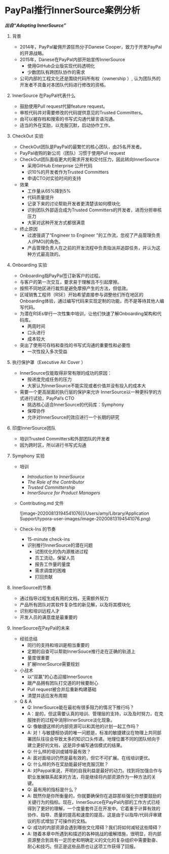 # PayPal推行InnerSource案例分析

***出自“Adopting InnerSource”***

1. 背景

   - 2014年，PayPal雇佣开源狂热分子Danese Cooper，致力于开发PayPal的开源战略。
   - 2015年，Danese在PayPal内部开始宣传InnerSource
     - 使用GitHub企业版实现代码透明化
     - 少数团队有跨团队协作的需求
   - 公司内部的工程文化还是围绕代码所有权（ownership ）, 认为团队外的开发者不具备对本团队代码进行修改的资格。

2. InnerSource 在PayPal代表什么

   - 鼓励使用Pull request代替feature request。
   - 审核代码并对需要修改的代码提供意见的Trusted Committers。
   - 由可以被存档和搜索的书写式沟通代替言语沟通。
   - 适当的外在奖励，以克服沉默，启动协作工作。

3. CheckOut 实验

   - CheckOut团队是PayPal的最繁忙的核心团队，由25名开发者。
   - PayPal收购的新公司（团队）习惯于使用Pull request
   - CheckOut团队面临更大的需求开发和交付压力，因此转向InnerSource
     - 采用GitHub Enterprise 公开代码
     - 识10%的开发者作为Trusted Committers
     - 申请CTO对实验时间的支持
   - 效果
     - 工作量从65%降到5%
     - 代码质量提升
     - 记录下来的讨论帮助开发者更清楚该如何模块化
     - 识别团队外部适合成为Trusted Committers的开发者，进而分担审核压力
     - 大家对这种开发方式都很满意
   - 终止原因
     - 过渡强调了“Engineer to Engineer ”的工作流，忽视了产品管理负责人(PMO)的角色。
     - 产品管理负责人在之前的开发流程中负责指派并追踪任务，并认为这种方式最高效的。

4. Onboarding 实验

   - Onboarding指PayPal签订新客户的过程。
   - 与客户的第一次交互，要求易于理解且不引起摩擦。
   - 按照不同地区进行裁剪是避免摩擦产生的方法，但低效。
   - 区域销售工程师（RSE）开始希望直接参与调整他们所在地区的Onboarding体验，通过编写代码来实现定制的功能，而不是等待其他人编写代码。
   - 为潜在RSEs举行一次性集中培训，让他们快速了解Onboarding架构和代码库。
     - 两周时间
     - 口头进行
     - 成本较大
   - 突出了使用可存档和查找的书写式沟通的重要性和必要性
     - 一次性投入多次受益

5. 执行保护罩（Executive Air Cover ）

   - InnerSource仅能取得非常有限的成功的原因：
     - 按进度完成任务的压力
     - 大家认为InnerSource不能实现或者价值并没有投入的成本大
   - 需要一个更高层面的执行层的保护来允许 InnerSource以一种更科学的方式进行试验，PayPal’s CTO 
     - 挑选核心适合InnerSource的代码库：Symphony 
     - 保障协作
     - 允许对InnerSource的效应进行一个长期的研究

6. 印度InnerSource团队

   - 培训Trusted Committers和外部团队的开发者
   - 因为跨时区，所以进行书写式沟通

7. Symphony 实验

   - 培训
     - *Introduction to InnerSource* 
     -  *The* *Role of the Contributor* 
     - *Trusted Committership* 
     - *InnerSource for Product Managers* 

   - Contributing.md 文件

     ![image-20200813194541076](/Users/amy/Library/Application Support/typora-user-images/image-20200813194541076.png)

   - Check-Ins 的节奏

     - 15-minute check-ins 
     - 识别推行InnerSource的潜在问题
       - 试图优化的伪内源推进过程
       - 员工流动，保留人员
       - 报告工作量的量度
       - 需求调度的困难
       - 打回贡献

8. InnerSource的节奏

   - 通过指导过程生成有用的文档，无需额外努力
   - 产品所有团队对其软件复杂性的新见解，以及将其模块化
   - 识别和培训远程人才
   - 开发人员的满意度是最重要的

9. InnerSource在PayPal的未来

   - 经验总结
     - 同行的支持和培训是相当重要的
     - 定期的自查可以帮助InnerSouce推行走在正确的轨道上
     - 量度很重要
     - 扩展InnerSource需要规划
   - 小战术
     - 以“双赢”的心态迎接InnerSource
     - 跟产品拥有团队打交道的时候要耐心
     - Pull request被合并后重新构建基础
     - 清楚并适应发布周期
   - Q & A
     - Q: InnerSource能在最初有很多阻力的情况下推行吗？
     - A：是的，但这需要认真的培训、管理层的支持，以及及时努力，在克服挫折的过程中消除InnerSource淡化现象。
     - Q: 像敏捷这样的内部资源可以和其他的计划一起工作吗？
     - A: 对！与敏捷相协调的唯一问题是，标准的敏捷建议在物理上共同部署团队往往会导致太多的知识口头传递。地理位置不同的团队倾向于建立更好的文档，这是异步编写通信模式的结果。
     - Q: 什么样的培训或辅导最有效？
     - A: 面对面培训仍然是最有效的，但它不可扩展。在线培训更优。
     - Q: 什么样的外在奖励能最好地克服沉默？
     - A: 对Paypal来说，开明的自我利益是最好的动力。找到将加强合作与职业发展联系起来的方法，将是继续将内部资源作为一种方法的关键。
     - Q: 最有用的指标是什么？
     - A: 既然你是你所衡量的，你就要确保你在追踪那些强化你想要鼓励的关键行为的指标。现在，InnerSource在PayPal内部的工作方式已经得到了更好的理解，一个度量套件正在开发中。它着重于计算有效的协作、指导、质量的提高和速度的提高，这是由于以指导/代码评审建议的形式增加了可操作的文档。
     - Q: 成功的内部资源会遇到哪些文化障碍？我们将如何减轻这些障碍？
     - A: 随着本章中所遇到和描述的各种挑战的缓解措施，很明显，将内部资源整合到具有一定历史和明确定义的文化的复杂组织中需要勤奋、耐心和技巧。但正是这些品质也让这项工作获得了回报。

   